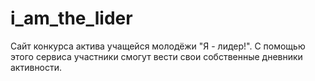 i_am_the_lider
==============

Сайт конкурса актива учащейся молодёжи "Я - лидер!".   С помощью этого сервиса участники смогут вести свои собственные дневники активности.